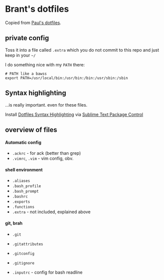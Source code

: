 # Brant's dotfiles

Copied from [Paul's dotfiles](https://github.com/paulirish/dotfiles).

## private config

Toss it into a file called `.extra` which you do not commit to this repo and just keep in your `~/`

I do something nice with my `PATH` there:

```shell
# PATH like a bawss
export PATH=/usr/local/bin:/usr/bin:/bin:/usr/sbin:/sbin
```

## Syntax highlighting

…is really important. even for these files.

Install [Dotfiles Syntax Highlighting](https://sublime.wbond.net/packages/Dotfiles%20Syntax%20Highlighting) via [Sublime Text Package Control](https://sublime.wbond.net/installation)


## overview of files

####  Automatic config
* `.ackrc` - for ack (better than grep)
* `.vimrc`, `.vim` - vim config, obv.

#### shell environment
* `.aliases`
* `.bash_profile`
* `.bash_prompt`
* `.bashrc`
* `.exports`
* `.functions`
* `.extra` - not included, explained above

#### git, brah
* `.git`
* `.gitattributes`
* `.gitconfig`
* `.gitignore`

* `.inputrc` - config for bash readline

